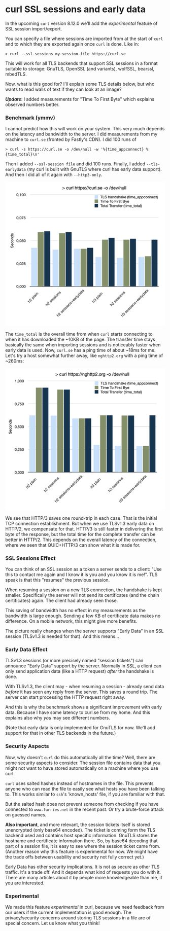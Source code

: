 # curl SSL sessions and early data

In  the upcoming `curl` version 8.12.0 we'll add the *experimental* feature of SSL session import/export. 

You can specify a file where sessions are imported from at the start of `curl` and to which they are exported again once `curl` is done. Like in:

```
> curl --ssl-sessions my-session-file https://curl.se
```

This will work for all TLS backends that support SSL sessions in a format suitable to storage: GnuTLS, OpenSSL (and variants), wolfSSL, bearssl, mbedTLS.

Now, what is this good for? I'll explain some TLS details below, but who wants to read walls of text if they can look at an image?

***Update***: I added measurements for "Time To First Byte" which explains observed numbers better.

### Benchmark (ymmv)

I cannot predict how this will work on your system. This very much depends on the latency and bandwidth to the server. I did measurements from my machine to `curl.se` (fronted by Fastly's CDN). I did 100 runs of 

```
> curl -s https://curl.se -o /dev/null -w '%{time_appconnect} %{time_total}\n'
```
Then I added `--ssl-session file` and did 100 runs. Finally, I added `--tls-earlydata` (my curl is built with GnuTLS where curl has early data support). And then I did all of it again with `--http3-only`.

![Subjective Measurements of curl TLS sessions and early data performance by author for curl.se](./images/curl-sess-early-curl.se.png)

The `time_total` is the overall time from when `curl` starts connecting to when it has downloaded the ~10KB of the page. The transfer time stays basically the same when importing sessions and is noticeably faster when early data is used. Now, `curl.se` has a ping time of about ~18ms for me. Let's try a host somewhat further away, like `nghttp2.org` with a ping time of ~260ms:

![Subjective Measurements of curl TLS sessions and early data performance by author for nghttp2.org](./images/curl-sess-early-nghttp2.org.png)

We see that HTTP/3 saves one round-trip in each case. That is the initial TCP connection establishment. But when we use TLSv1.3 early data on HTTP/2, we compensate for that. HTTP/3 is still faster in delivering the first byte of the response, but the total time for the complete transfer can be better in HTTP/2. This depends on the overall latency of the connection, where we seen that QUIC+HTTP/3 can show what it is made for.

### SSL Sessions Effect

You can think of an SSL session as a token a server sends to a client: "Use this to contact me again and I know it is you and you know it is me!". TLS speak is that this "resumes" the previous session.

When resuming a session on a new TLS connection, the handshake is kept smaller. Specifically the server will not send its certificates (and the chain certificates) again. The client had already seen those.

This saving of bandwidth has no effect in my measurements as the bandwidth is large enough. Sending a few KB of certificate data makes no difference. On a mobile network, this might give more benefits.

The picture really changes when the server supports "Early Data" in an SSL session (TLSv1.3 is needed for that). And this means...

### Early Data Effect

TLSv1.3 sessions (or more precisely named "session tickets") can announce "Early Data" support by the server. Normally in SSL, a client can only send application data (like a HTTP request) *after* the handshake is done. 

With TLSv1.3, the client may - when resuming a session - already send data *before* it has seen any reply from the server. This saves a round trip. The server can start processing the HTTP request right away.

And this is why the benchmark shows a significant improvement with early data. Because I have some latency to curl.se from my home. And this explains also why *you* may see different numbers.

(Note that early data is only implemented for GnuTLS for now. We'll add support for that in other TLS backends in the future.)

### Security Aspects

Now, why doesn't `curl` do this automatically all the time? Well, there are some security aspects to consider. The session file contains data that you might not want to have stored automatically on a machine where you use curl.

`curl` uses salted hashes instead of hostnames in the file. This prevents anyone who can read the file to easily see what hosts you have been talking to. This works similar to `ssh`'s 'known_hosts' file, if you are familiar with that. 

But the salted hash does not prevent someone from checking if you have connected to `www.furries.net` in the recent past. Or try a brute-force attack on guessed names.

**Also important**, and more relevant, the session tickets itself is stored unencrypted (only base64 encoded). The ticket is coming form the TLS backend used and contains host specific information. GnuTLS stores the hostname and certificate information there. So, by base64 decoding that part of a session file, it is easy to see where the session ticket came from. (Another reason why this feature is experimental for now. We might have the trade offs between usability and security not fully correct yet.)

Early Data has other security implications. It is not as secure as other TLS traffic. It's a trade off. And it depends what kind of requests you do with it. There are many articles about it by people more knowledgeable than me, if you are interested.

### Experimental

We made this feature *experimental* in curl, because we need feedback from our users if the current implementation is good enough. The privacy/security concerns around storing TLS sessions in a file are of special concern. Let us know what you think!
